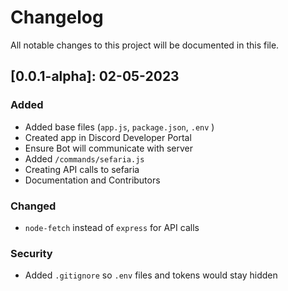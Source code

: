# Changelog

All notable changes to this project will be documented in this file.

## [0.0.1-alpha]: 02-05-2023

### Added
- Added base files (`app.js`, `package.json`, `.env` )
- Created app in Discord Developer Portal
- Ensure Bot will communicate with server
- Added `/commands/sefaria.js` 
- Creating API calls to sefaria
- Documentation and Contributors

### Changed
- `node-fetch` instead of `express` for API calls

### Security
- Added `.gitignore` so `.env` files and tokens would stay hidden

<!-- 

The above CHANGELOG follows a standard format of listing changes under each version, with the version number and release date in brackets, and categorizing changes into Added, Changed, Deprecated, Removed, Fixed, and Security sections. 

-->